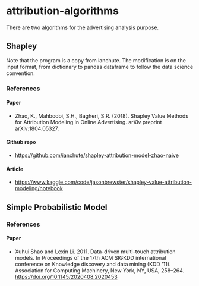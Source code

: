 # attribution-algorithms
There are two algorithms for the advertising analysis purpose.

## Shapley
Note that the program is a copy from ianchute. The modification is on the input format,
from dictionary to pandas dataframe to follow the data science convention.

### References

#### Paper
- Zhao, K., Mahboobi, S.H., Bagheri, S.R. (2018). Shapley Value Methods for Attribution Modeling in Online Advertising. arXiv preprint arXiv:1804.05327.

#### Github repo
- https://github.com/ianchute/shapley-attribution-model-zhao-naive

#### Article
- https://www.kaggle.com/code/jasonbrewster/shapley-value-attribution-modeling/notebook


## Simple Probabilistic Model

### References

#### Paper
- Xuhui Shao and Lexin Li. 2011. Data-driven multi-touch attribution models. In Proceedings of the 17th ACM SIGKDD international conference on Knowledge discovery and data mining (KDD '11). Association for Computing Machinery, New York, NY, USA, 258–264. https://doi.org/10.1145/2020408.2020453
